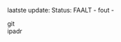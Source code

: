 laatste update: 
Status: FAALT - fout - 
<div class="service R">git</div><div class="service R">ipadr</div>